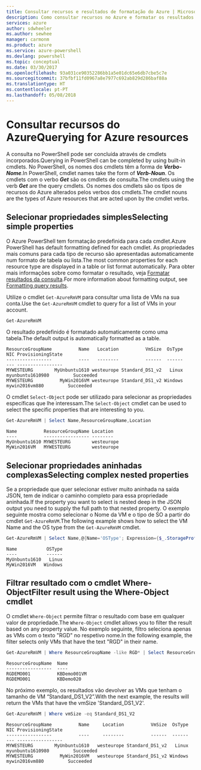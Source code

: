 ```yaml
---
title: Consultar recursos e resultados de formatação do Azure | Microsoft Docs
description: Como consultar recursos no Azure e formatar os resultados.
services: azure
author: sdwheeler
ms.author: sewhee
manager: carmonm
ms.product: azure
ms.service: azure-powershell
ms.devlang: powershell
ms.topic: conceptual
ms.date: 03/30/2017
ms.openlocfilehash: 93a031ce90352286bb1a5e01dc65e6db7cbe5c7e
ms.sourcegitcommit: 37bfbf11fd0967a8e7977c692ab829d286baf88a
ms.translationtype: HT
ms.contentlocale: pt-PT
ms.lasthandoff: 05/08/2018
---
```

# <a name="querying-for-azure-resources"></a><span data-ttu-id="f4b6d-103">Consultar recursos do Azure</span><span class="sxs-lookup"><span data-stu-id="f4b6d-103">Querying for Azure resources</span></span>

<span data-ttu-id="f4b6d-104">A consulta no PowerShell pode ser concluída através de cmdlets incorporados.</span><span class="sxs-lookup"><span data-stu-id="f4b6d-104">Querying in PowerShell can be completed by using built-in cmdlets.</span></span> <span data-ttu-id="f4b6d-105">No PowerShell, os nomes dos cmdlets têm a forma de  **_Verbo-Nome_**.</span><span class="sxs-lookup"><span data-stu-id="f4b6d-105">In PowerShell, cmdlet names take the form of **_Verb-Noun_**.</span></span> <span data-ttu-id="f4b6d-106">Os cmdlets com o verbo **_Get_** são os cmdlets de consulta.</span><span class="sxs-lookup"><span data-stu-id="f4b6d-106">The cmdlets using the verb **_Get_** are the query cmdlets.</span></span> <span data-ttu-id="f4b6d-107">Os nomes dos cmdlets são os tipos de recursos do Azure alterados pelos verbos dos cmdlets.</span><span class="sxs-lookup"><span data-stu-id="f4b6d-107">The cmdlet nouns are the types of Azure resources that are acted upon by the cmdlet verbs.</span></span>


## <a name="selecting-simple-properties"></a><span data-ttu-id="f4b6d-108">Selecionar propriedades simples</span><span class="sxs-lookup"><span data-stu-id="f4b6d-108">Selecting simple properties</span></span>

<span data-ttu-id="f4b6d-109">O Azure PowerShell tem formatação predefinida para cada cmdlet.</span><span class="sxs-lookup"><span data-stu-id="f4b6d-109">Azure PowerShell has default formatting defined for each cmdlet.</span></span> <span data-ttu-id="f4b6d-110">As propriedades mais comuns para cada tipo de recurso são apresentadas automaticamente num formato de tabela ou lista.</span><span class="sxs-lookup"><span data-stu-id="f4b6d-110">The most common properties for each resource type are displayed in a table or list format automatically.</span></span> <span data-ttu-id="f4b6d-111">Para obter mais informações sobre como formatar o resultado, veja [Formatar resultados da consulta](formatting-output.md).</span><span class="sxs-lookup"><span data-stu-id="f4b6d-111">For more information about formatting output, see [Formatting query results](formatting-output.md).</span></span>

<span data-ttu-id="f4b6d-112">Utilize o cmdlet `Get-AzureRmVM` para consultar uma lista de VMs na sua conta.</span><span class="sxs-lookup"><span data-stu-id="f4b6d-112">Use the `Get-AzureRmVM` cmdlet to query for a list of VMs in your account.</span></span>

```powershell
Get-AzureRmVM
```

<span data-ttu-id="f4b6d-113">O resultado predefinido é formatado automaticamente como uma tabela.</span><span class="sxs-lookup"><span data-stu-id="f4b6d-113">The default output is automatically formatted as a table.</span></span>

```
ResourceGroupName          Name   Location          VmSize  OsType              NIC ProvisioningState
-----------------          ----   --------          ------  ------              --- -----------------
MYWESTEURG        MyUnbuntu1610 westeurope Standard_DS1_v2   Linux myunbuntu1610980         Succeeded
MYWESTEURG          MyWin2016VM westeurope Standard_DS1_v2 Windows   mywin2016vm880         Succeeded
```

<span data-ttu-id="f4b6d-114">O cmdlet `Select-Object` pode ser utilizado para selecionar as propriedades específicas que lhe interessam.</span><span class="sxs-lookup"><span data-stu-id="f4b6d-114">The `Select-Object` cmdlet can be used to select the specific properties that are interesting to you.</span></span>

```powershell
Get-AzureRmVM | Select Name,ResourceGroupName,Location
```

```
Name          ResourceGroupName Location
----          ----------------- --------
MyUnbuntu1610 MYWESTEURG        westeurope
MyWin2016VM   MYWESTEURG        westeurope
```

## <a name="selecting-complex-nested-properties"></a><span data-ttu-id="f4b6d-115">Selecionar propriedades aninhadas complexas</span><span class="sxs-lookup"><span data-stu-id="f4b6d-115">Selecting complex nested properties</span></span>

<span data-ttu-id="f4b6d-116">Se a propriedade que quer selecionar estiver muito aninhada na saída JSON, tem de indicar o caminho completo para essa propriedade aninhada.</span><span class="sxs-lookup"><span data-stu-id="f4b6d-116">If the property you want to select is nested deep in the JSON output you need to supply the full path to that nested property.</span></span> <span data-ttu-id="f4b6d-117">O exemplo seguinte mostra como selecionar o Nome da VM e o tipo de SO a partir do cmdlet `Get-AzureRmVM`.</span><span class="sxs-lookup"><span data-stu-id="f4b6d-117">The following example shows how to select the VM Name and the OS type from the `Get-AzureRmVM` cmdlet.</span></span>

```powershell
Get-AzureRmVM | Select Name,@{Name='OSType'; Expression={$_.StorageProfile.OSDisk.OSType}}
```

```
Name           OSType
----           ------
MyUnbuntu1610   Linux
MyWin2016VM   Windows
```

## <a name="filter-result-using-the-where-object-cmdlet"></a><span data-ttu-id="f4b6d-118">Filtrar resultado com o cmdlet Where-Object</span><span class="sxs-lookup"><span data-stu-id="f4b6d-118">Filter result using the Where-Object cmdlet</span></span>

<span data-ttu-id="f4b6d-119">O cmdlet `Where-Object` permite filtrar o resultado com base em qualquer valor de propriedade.</span><span class="sxs-lookup"><span data-stu-id="f4b6d-119">The `Where-Object` cmdlet allows you to filter the result based on any property value.</span></span> <span data-ttu-id="f4b6d-120">No exemplo seguinte, filtro seleciona apenas as VMs com o texto "RGD" no respetivo nome.</span><span class="sxs-lookup"><span data-stu-id="f4b6d-120">In the following example, the filter selects only VMs that have the text "RGD" in their name.</span></span>

```powershell
Get-AzureRmVM | Where ResourceGroupName -like RGD* | Select ResourceGroupName,Name
```

```
ResourceGroupName  Name
-----------------  ----
RGDEMO001          KBDemo001VM
RGDEMO001          KBDemo020
```

<span data-ttu-id="f4b6d-121">No próximo exemplo, os resultados vão devolver as VMs que tenham o tamanho de VM “Standard_DS1_V2”.</span><span class="sxs-lookup"><span data-stu-id="f4b6d-121">With the next example, the results will return the VMs that have the vmSize 'Standard_DS1_V2'.</span></span>

```powershell
Get-AzureRmVM | Where vmSize -eq Standard_DS1_V2
```

```
ResourceGroupName          Name     Location          VmSize  OsType              NIC ProvisioningState
-----------------          ----     --------          ------  ------              --- -----------------
MYWESTEURG        MyUnbuntu1610   westeurope Standard_DS1_v2   Linux myunbuntu1610980         Succeeded
MYWESTEURG          MyWin2016VM   westeurope Standard_DS1_v2 Windows   mywin2016vm880         Succeeded
```
